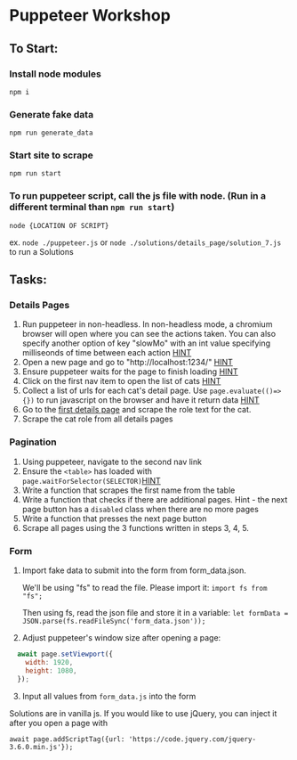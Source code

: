 # Puppeteer Workshop

## To Start:

### Install node modules
```npm i```

### Generate fake data
```npm run generate_data```

### Start site to scrape
```npm run start```

### To run puppeteer script, call the js file with node. (Run in a different terminal than ```npm run start```)
```node {LOCATION OF SCRIPT}```

ex. ```node ./puppeteer.js``` or ```node ./solutions/details_page/solution_7.js``` to run a Solutions


## Tasks:

### Details Pages

1. Run puppeteer in non-headless. In non-headless mode, a chromium browser will open where you can see the actions taken. You can also specify another option of key "slowMo" with an int value specifying milliseonds of time between each action [HINT](https://flaviocopes.com/puppeteer/#:~:text=You%20can%20pass%20an%20object%20with%20options%20to)
2. Open a new page and go to "http://localhost:1234/" [HINT](https://flaviocopes.com/puppeteer/#:~:text=Next%20up%20we%20call%20the)
3. Ensure puppeteer waits for the page to finish loading [HINT](https://flaviocopes.com/puppeteer/#:~:text=networkidle2)
4. Click on the first nav item to open the list of cats [HINT](https://flaviocopes.com/puppeteer/#:~:text=Perform%20a%20mouse%20click%20event)
5. Collect a list of urls for each cat's detail page. Use `page.evaluate(()=>{})` to run javascript on the browser and have it return data [HINT](https://flaviocopes.com/puppeteer/#:~:text=Once%20we%20have%20a%20page%20loaded%20with%20a%20URL)
6. Go to the [first details page](http://localhost:1234/cats/0) and scrape the role text for the cat.
7. Scrape the cat role from all details pages

### Pagination

1. Using puppeteer, navigate to the second nav link
2. Ensure the `<table>` has loaded with `page.waitForSelector(SELECTOR)`[HINT](https://flaviocopes.com/puppeteer/#:~:text=waitForSelector)
3. Write a function that scrapes the first name from the table
4. Write a function that checks if there are additional pages. Hint - the next page button has a `disabled` class when there are no more pages
5. Write a function that presses the next page button
6. Scrape all pages using the 3 functions written in steps 3, 4, 5.

### Form

1. Import fake data to submit into the form from form_data.json.

    We'll be using "fs" to read the file. Please import it: `import fs from "fs";`

    Then using fs, read the json file and store it in a variable: `let formData = JSON.parse(fs.readFileSync('form_data.json'));`

2. Adjust puppeteer's window size after opening a page:

```js
  await page.setViewport({
    width: 1920,
    height: 1080,
  });
```

3. Input all values from `form_data.js` into the form 

Solutions are in vanilla js. If you would like to use jQuery, you can inject it after you open a page with 

```await page.addScriptTag({url: 'https://code.jquery.com/jquery-3.6.0.min.js'});```